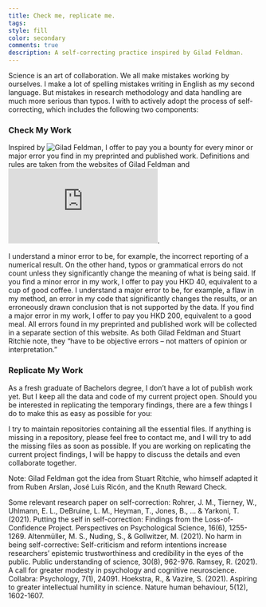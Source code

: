 ```yaml
---
title: Check me, replicate me.
tags: 
style: fill
color: secondary
comments: true
description: A self-correcting practice inspired by Gilad Feldman.
---
```


Science is an art of collaboration. We all make mistakes working by ourselves. I make a lot of spelling mistakes writing in English as my second language. But mistakes in research methodology and data handling are much more serious than typos. I with to actively adopt the process of self-correcting, which includes the following two components:

### Check My Work
Inspired by ![Gilad Feldman](https://mgto.org/check-me-replicate-me/), I offer to pay you a bounty for every minor or major error you find in my preprinted and published work. Definitions and rules are taken from the websites of Gilad Feldman and ![Alexander Max Bauer](https://alephmembeth.github.io/check.html).

I understand a minor error to be, for example, the incorrect reporting of a numerical result. On the other hand, typos or grammatical errors do not count unless they significantly change the meaning of what is being said. If you find a minor error in my work, I offer to pay you HKD 40, equivalent to a cup of good coffee.
I understand a major error to be, for example, a flaw in my method, an error in my code that significantly changes the results, or an erroneously drawn conclusion that is not supported by the data. If you find a major error in my work, I offer to pay you HKD 200, equivalent to a good meal.
All errors found in my preprinted and published work will be collected in a separate section of this website. As both Gilad Feldman and Stuart Ritchie note, they “have to be objective errors – not matters of opinion or interpretation.”

### Replicate My Work
As a fresh graduate of Bachelors degree, I don’t have a lot of publish work yet. But I keep all the data and code of my current project open. Should you be interested in replicating the temporary findings, there are a few things I do to make this as easy as possible for you:

I try to maintain repositories containing all the essential files.
If anything is missing in a repository, please feel free to contact me, and I will try to add the missing files as soon as possible.
If you are working on replicating the current project findings, I will be happy to discuss the details and even collaborate together.


Note: Gilad Feldman got the idea from Stuart Ritchie, who himself adapted it from Ruben Arslan, José Luis Ricón, and the Knuth Reward Check. 


Some relevant research paper on self-correction:
Rohrer, J. M., Tierney, W., Uhlmann, E. L., DeBruine, L. M., Heyman, T., Jones, B., … & Yarkoni, T. (2021). Putting the self in self-correction: Findings from the Loss-of-Confidence Project. Perspectives on Psychological Science, 16(6), 1255-1269.
Altenmüller, M. S., Nuding, S., & Gollwitzer, M. (2021). No harm in being self-corrective: Self-criticism and reform intentions increase researchers’ epistemic trustworthiness and credibility in the eyes of the public. Public understanding of science, 30(8), 962-976.
Ramsey, R. (2021). A call for greater modesty in psychology and cognitive neuroscience. Collabra: Psychology, 7(1), 24091.
Hoekstra, R., & Vazire, S. (2021). Aspiring to greater intellectual humility in science. Nature human behaviour, 5(12), 1602-1607.
